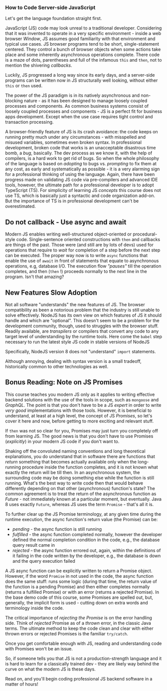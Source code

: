 ### How to Code Server-side JavaScript

Let's get the language foundation straight first.

JavaScript (JS) code may look unreal to a traditional developer. Considering that it was invented to operate in a very specific environment - inside a web browser *Window*, JS assumes good familiarity with that environment and typical use cases. JS browser programs tend to be short, single-statement centered. They control a bunch of browser objects when some actions take place and some inherently asynchronous operations complete. There code is a maze of dots, parentheses and full of the infamous `this` and `then`, not to mention the shivering *callbacks*. 

Luckily, JS progressed a long way since its early days, and a server-side programs can be written now in JS structurally well looking, without either `this` or `then` used. 

The power of the JS paradigm is in its natively asynchronous and non-blocking nature - as it has been designed to manage loosely coupled processes and components. As common business systems consist of loosely coupled processes and components - JS is a perfect fit for business apps development. Except when the use case requires tight control and transaction processing. 

A browser-friendly feature of JS is its crash avoidance: the code keeps on running pretty much under any circumstances - with misspelled and misused variables, sometimes even broken syntax. In professional development, broken code that works is an unacceptable disastrous time bomb, a *bug*, basically. The dev process as we know it, with the help of compilers, is a hard work to get rid of bugs. So when the whole philosophy of the language is based on *adopting* to bugs vs. *prompting* to fix them at any cost, as early and systematically as possible - it is a very alarming sign for a professional thinking of using the language. Again, there have been progress made on validating JS code via pre-compilers and advanced IDE tools, however, the ultimate path for a professional developer is to adopt TypeScript (TS). For simplicity of learning JS *concepts* this course does not use TS, which is basically just a syntactic and code organization add-on. But the importance of TS is in professional development can't be overestimated.

## Do not callback - Use async and await

Modern JS enables writing well-structured object-oriented or procedural-style code. Single-sentence oriented constructions with `then` and callbacks are things of the past. Those were (and still are by lots of devs) used for operations that require to *wait* for completion of a step before the next step can be executed. The proper way now is to write `async` functions that enable the use of `await` in front of statements that equate to asynchronous operations, e.g, database I/O. The execution flow *"pauses"* till the operation completes, and then (`then` !) proceeds normally to the next line in the program. Isn't that amazing?  

## New Features Slow Adoption

Not all software "understands" the new features of JS. The browser compatibility as been a notorious problem that the industry is still unable to solve effectively. NodeJS has its own view on which features of JS it should handle and which are "optional". This doesn't seem to be a problem for the development community, though, used to struggles with the browser stuff. Readily available, are *transpilers* or compilers that convert any code to any target level of understanding by the runtime tools. Here come the `babel` step necessary to run the latest style JS code in stable versions of NodeJS

Specifically, NodeJS version 8 does not "understand" `import` statements. 

Although annoying, dealing with syntax version is a small tradeoff, historically common to other technologies as well.

## Bonus Reading: Note on JS Promises

This course teaches you modern JS only as it applies to writing effective backend solutions with the use of the tools in scope, such as `mongoose` and *GraphQL*. The point is that you don't have to be a JS *expert* in order to write *very good* implementations with those tools. However, it is beneficial to understand, at least at a high level, the concept of JS *Promises*, so let's cover it here and now, before getting to more exciting and relevant stuff. 

If `then` was not so clear for you, Promises may just turn you completely off from learning JS. The good news is that you don't have to use Promises (*explicitly*) in your modern JS code if you don't want to. 

Shaking off the convoluted naming conventions and long theoretical explanations, you do understand that in software there are functions that *return* something that becomes actually available only when the long-running procedure inside the function completes, and it is not known what exactly the return will be till then. In an asynchronous system, the surrounding code may be doing something else while the function is still running. What's the best way to write code then that would behave differently depending on that other (asynchronous) function's state? The common agreement is to treat the return of the asynchronous function as *Future* - not immediately known at a particular moment, but eventually. Java 8 uses exactly `Future`, whereas JS uses the term `Promise` - that's all it is.

To further clear up the JS Promise terminology, at any given time during the runtime execution, the async function's return value (the Promise) can be:

- *pending* - the async function is still running
- *fulfilled* - the async function completed normally, however the developer defined the normal completion condition in the code, e.g., the database query result came in
- *rejected* - the async function errored out, again, within the definitions of it failing in the code written by the developer, e.g., the database is down and the query execution failed

A JS async function can be explicitly written to return a Promise object. However, if the word `Promise` in not used in the code, the async function does the same stuff: runs some logic (during that time, the return value of the function is a pending Promise) and then either completes normally (returns a fulfilled Promise) or with an error (returns a rejected Promise). In the base demo code of this course, some Promises are spelled out, but, generally, the implicit form is used - cutting down on extra words and terminology inside the code.

The critical importance of *rejecting the Promise* is on the error handling side. Think of *rejected* Promise as of a *thrown* error, in the classic Java terms. The ultimate method to keep the code clean and clear with either thrown errors or rejected Promises is the familiar `try/catch`. 

Once you get comfortable enough with JS, reading and understanding code with Promises won't be an issue.


So, if someone tells you that JS is not a production-strength language and it is hard to learn for a classically trained dev - they are likely way behind the curve on what the modern JS is these days.


Read on, and you'll begin coding professional JS backend software in a matter of hours!